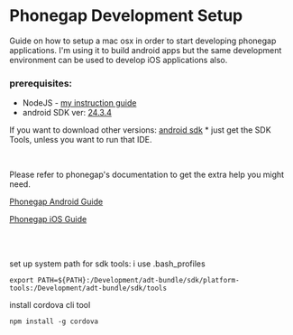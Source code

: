 # Phonegap Development Setup

Guide on how to setup a mac osx in order to start developing phonegap applications. I'm using it to build android apps but the same development environment can be used to develop iOS applications also.

### prerequisites:

- NodeJS - [my instruction guide](https://github.com/b-rucel/code-snippets/tree/master/mac.node_setup)
- android SDK ver: [24.3.4](http://dl.google.com/android/android-sdk_r24.3.4-macosx.zip) 




If you want to download other versions: [android sdk](http://developer.android.com/sdk/index.html) * just get the SDK Tools, unless you want to run that IDE.

<br />

Please refer to phonegap's documentation to get the extra help you might need.

[Phonegap Android Guide](http://docs.phonegap.com/en/edge/guide_platforms_android_index.md.html#Android%20Platform%20Guide)

[Phonegap iOS Guide](http://docs.phonegap.com/en/edge/guide_platforms_ios_index.md.html#iOS%20Platform%20Guide)



<br /><br />

set up system path for sdk tools: i use .bash_profiles

    export PATH=${PATH}:/Development/adt-bundle/sdk/platform-tools:/Development/adt-bundle/sdk/tools


install cordova cli tool

    npm install -g cordova